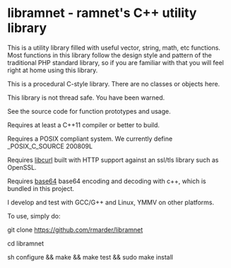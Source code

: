 # libramnet - ramnet's C++ utility library

This is a utility library filled with useful vector, string, math, etc functions.
Most functions in this library follow the design style and pattern of the traditional PHP standard library, 
so if you are familiar with that you will feel right at home using this library.

This is a procedural C-style library. There are no classes or objects here.

This library is not thread safe. You have been warned.

See the source code for function prototypes and usage.

Requires at least a C++11 compiler or better to build.

Requires a POSIX compliant system. We currently define _POSIX_C_SOURCE 200809L

Requires [libcurl] built with HTTP support against an ssl/tls library such as OpenSSL.

Requires [base64] base64 encoding and decoding with c++, which is bundled in this project.

I develop and test with GCC/G++ and Linux, YMMV on other platforms.

To use, simply do:

git clone https://github.com/rmarder/libramnet

cd libramnet

sh configure && make && make test && sudo make install

[libcurl]: <https://curl.se/libcurl/>
[base64]: <https://github.com/ReneNyffenegger/cpp-base64>

